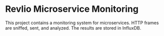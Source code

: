 # Revlio Microservice Monitoring

This project contains a monitoring system for microservices. HTTP frames are sniffed, sent, and analyzed. The results are stored in InfluxDB.
